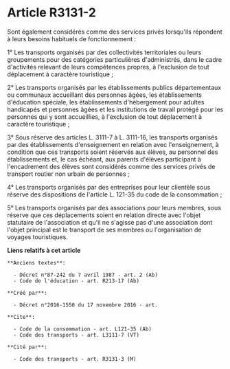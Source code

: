 # Article R3131-2

Sont également considérés comme des services privés lorsqu'ils répondent à leurs besoins habituels de fonctionnement : 

1° Les transports organisés par des collectivités territoriales ou leurs groupements pour des catégories particulières
d'administrés, dans le cadre d'activités relevant de leurs compétences propres, à l'exclusion de tout déplacement à caractère
touristique ; 

2° Les transports organisés par les établissements publics départementaux ou communaux accueillant des personnes âgées, les
établissements d'éducation spéciale, les établissements d'hébergement pour adultes handicapés et personnes âgées et les
institutions de travail protégé pour les personnes qui y sont accueillies, à l'exclusion de tout déplacement à caractère
touristique ; 

3° Sous réserve des articles L. 3111-7 à L. 3111-16, les transports organisés par des établissements d'enseignement en
relation avec l'enseignement, à condition que ces transports soient réservés aux élèves, au personnel des établissements et,
le cas échéant, aux parents d'élèves participant à l'encadrement des élèves sont considérés comme des services privés de
transport routier non urbain de personnes ; 

4° Les transports organisés par des entreprises pour leur clientèle sous réserve des dispositions de l'article L. 121-35 du
code de la consommation ; 

5° Les transports organisés par des associations pour leurs membres, sous réserve que ces déplacements soient en relation
directe avec l'objet statutaire de l'association et qu'il ne s'agisse pas d'une association dont l'objet principal est le
transport de ses membres ou l'organisation de voyages touristiques.

**Liens relatifs à cet article**

	**Anciens textes**:

	  - Décret n°87-242 du 7 avril 1987 - art. 2 (Ab)
	  - Code de l'éducation - art. R213-17 (Ab)

	**Créé par**:

	  - Décret n°2016-1550 du 17 novembre 2016 - art.

	**Cite**:

	  - Code de la consommation - art. L121-35 (Ab)
	  - Code des transports - art. L3111-7 (VT)

	**Cité par**:

	  - Code des transports - art. R3131-3 (M)
